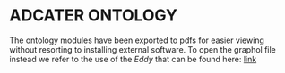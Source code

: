 # ADCATER ONTOLOGY

The ontology modules have been exported to pdfs for easier viewing without resorting to installing external software. 
To open the graphol file instead we refer to the use of the *Eddy* that can be found here: [link](https://github.com/obdasystems/eddy)
